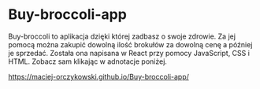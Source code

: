 # Buy-broccoli-app
Buy-broccoli to aplikacja dzięki której zadbasz o swoje zdrowie.
Za jej pomocą można zakupić dowolną ilość brokułów za dowolną cenę a później je sprzedać. Została ona napisana w React przy pomocy JavaScript, CSS i HTML.
Zobacz sam klikając w adnotacje poniżej.

https://maciej-orczykowski.github.io/Buy-broccoli-app/
